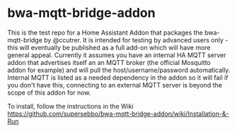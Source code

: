 # bwa-mqtt-bridge-addon

This is the test repo for a Home Assistant Addon that packages the bwa-mqtt-bridge by @ccutrer.  It is intended for testing by advanced users only - this will eventually be published as a full add-on which will have more general appeal.  Currently it assumes you have an internal HA MQTT server addon that advertises itself an an MQTT broker (the official Mosquitto addon for example) and will pull the host/username/password automatically.  Internal MQTT is listed as a needed dependency in the addon so it will fail if you don't have this, connecting to an external MQTT server is beyond the scope of this addon for now. 

To install, follow the instructions in the Wiki https://github.com/supersebbo/bwa-mqtt-bridge-addon/wiki/Installation-&-Run

